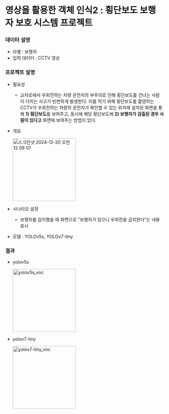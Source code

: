 # 영상을 활용한 객체 인식2 : 횡단보도 보행자 보호 시스템 프로젝트
### 데이터 설명
- 라벨 : 보행자
- 입력 데이터 : CCTV 영상

### 프로젝트 설명
- 필요성 
    - 교차로에서 우회전하는 차량 운전자의 부주의로 인해 횡단보도를 건너는 사람이 다치는 사고가 빈번하게 발생한다. 이를 막기 위해 횡단보도를 촬영하는 CCTV가 우회전하는 차량의 운전자가 확인할 수 있는 위치에 설치된 화면을 통해 **1) 횡단보도**를 보여주고, 동시에 해당 횡단보도에 **2) 보행자가 검출된 경우 사람이 있다고** 화면에 보여주는 방법이 있다.
- 개요

    <img width="200" alt="스크린샷 2024-12-20 오전 12 09 07" src="https://github.com/user-attachments/assets/75ac88c8-9c84-4560-8347-1abb5d58d9eb" />

- 시나리오 설정 
    - 보행자를 감지했을 때 화면으로 "보행자가 있으니 우회전을 금지한다"는 내용 표시

- 모델 : YOLOv5s, YOLOv7-tiny

### 결과
- yolov5s

    <img width="200" alt="yolov5s_voc" src="https://github.com/user-attachments/assets/dc45050c-434d-4b5c-8b55-3f65d31d86ce" />

- yolov7-tiny

    <img width="200" alt="yolov7-tiny_voc" src="https://github.com/user-attachments/assets/8bba13e5-0044-40d0-99a9-54973edf8787" />
